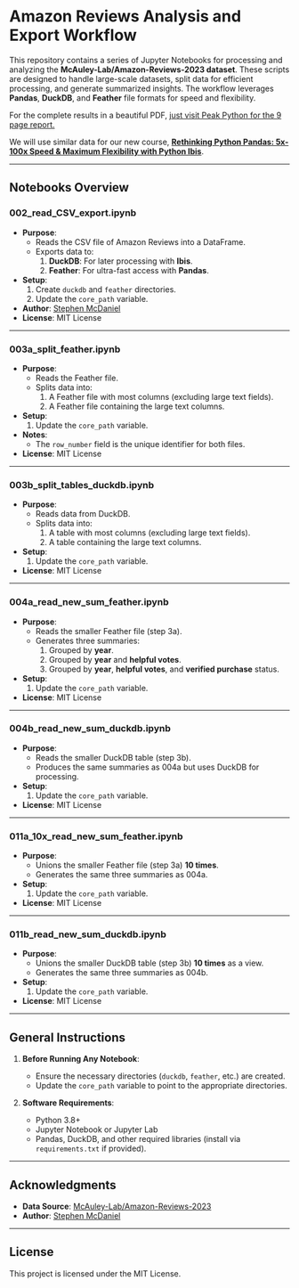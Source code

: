 # **Amazon Reviews Analysis and Export Workflow**

This repository contains a series of Jupyter Notebooks for processing and analyzing the **McAuley-Lab/Amazon-Reviews-2023 dataset**. These scripts are designed to handle large-scale datasets, split data for efficient processing, and generate summarized insights. The workflow leverages **Pandas**, **DuckDB**, and **Feather** file formats for speed and flexibility.

For the complete results in a beautiful PDF, [just visit Peak Python for the 9 page report.](https://www.peakpython.com/blog/pandas-ibis-performance)

We will use similar data for our new course, [**Rethinking Python Pandas: 5x-100x Speed & Maximum Flexibility with Python Ibis**](https://www.peakpython.com/rethinking-python-pandas-10x-speed-flexibility-with-python-ibis).

---

## **Notebooks Overview**

### **002_read_CSV_export.ipynb**
- **Purpose**: 
  - Reads the CSV file of Amazon Reviews into a DataFrame.
  - Exports data to:
    1. **DuckDB**: For later processing with **Ibis**.
    2. **Feather**: For ultra-fast access with **Pandas**.
- **Setup**:
  1. Create `duckdb` and `feather` directories.
  2. Update the `core_path` variable.
- **Author**: [Stephen McDaniel](https://PeakPython.com)  
- **License**: MIT License

---

### **003a_split_feather.ipynb**
- **Purpose**:
  - Reads the Feather file.
  - Splits data into:
    1. A Feather file with most columns (excluding large text fields).
    2. A Feather file containing the large text columns.
- **Setup**:
  1. Update the `core_path` variable.
- **Notes**:
  - The `row_number` field is the unique identifier for both files.
- **License**: MIT License

---

### **003b_split_tables_duckdb.ipynb**
- **Purpose**:
  - Reads data from DuckDB.
  - Splits data into:
    1. A table with most columns (excluding large text fields).
    2. A table containing the large text columns.
- **Setup**:
  1. Update the `core_path` variable.
- **License**: MIT License

---

### **004a_read_new_sum_feather.ipynb**
- **Purpose**:
  - Reads the smaller Feather file (step 3a).
  - Generates three summaries:
    1. Grouped by **year**.
    2. Grouped by **year** and **helpful votes**.
    3. Grouped by **year**, **helpful votes**, and **verified purchase** status.
- **Setup**:
  1. Update the `core_path` variable.
- **License**: MIT License

---

### **004b_read_new_sum_duckdb.ipynb**
- **Purpose**:
  - Reads the smaller DuckDB table (step 3b).
  - Produces the same summaries as 004a but uses DuckDB for processing.
- **Setup**:
  1. Update the `core_path` variable.
- **License**: MIT License

---

### **011a_10x_read_new_sum_feather.ipynb**
- **Purpose**:
  - Unions the smaller Feather file (step 3a) **10 times**.
  - Generates the same three summaries as 004a.
- **Setup**:
  1. Update the `core_path` variable.
- **License**: MIT License

---

### **011b_read_new_sum_duckdb.ipynb**
- **Purpose**:
  - Unions the smaller DuckDB table (step 3b) **10 times** as a view.
  - Generates the same three summaries as 004b.
- **Setup**:
  1. Update the `core_path` variable.
- **License**: MIT License

---

## **General Instructions**
1. **Before Running Any Notebook**:
   - Ensure the necessary directories (`duckdb`, `feather`, etc.) are created.
   - Update the `core_path` variable to point to the appropriate directories.

2. **Software Requirements**:
   - Python 3.8+
   - Jupyter Notebook or Jupyter Lab
   - Pandas, DuckDB, and other required libraries (install via `requirements.txt` if provided).

---

## **Acknowledgments**
- **Data Source**: [McAuley-Lab/Amazon-Reviews-2023](https://github.com/Stephen-McDaniel/Download_Amazon_Reviews_2023)
- **Author**: [Stephen McDaniel](https://PeakPython.com)

---

## **License**
This project is licensed under the MIT License.
